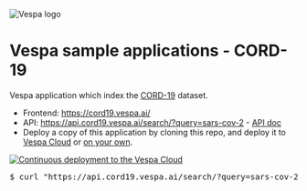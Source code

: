 <!-- Copyright Yahoo. Licensed under the terms of the Apache 2.0 license. See LICENSE in the project root. -->

![Vespa logo](https://vespa.ai/assets/vespa-logo-color.png)

# Vespa sample applications - CORD-19 

Vespa application which index the [CORD-19](https://pages.semanticscholar.org/coronavirus-research) dataset.

* Frontend: https://cord19.vespa.ai/
* API: https://api.cord19.vespa.ai/search/?query=sars-cov-2 -
  [API doc](https://github.com/vespa-engine/cord-19/blob/master/cord-19-queries.md)
* Deploy a copy of this application by cloning this repo, and deploy it to 
  [Vespa Cloud](https://cloud.vespa.ai/) or [on your own](experiment-yourself.md).

[![Continuous deployment to the Vespa Cloud](https://github.com/vespa-engine/sample-apps/workflows/Deploy%20the%20Vespa%20CORD-19%20search%20application%20to%20Vespa%20Cloud/badge.svg)](https://github.com/vespa-engine/sample-apps/actions?query=workflow%3A%22Deploy+the+Vespa+CORD-19+search+application+to+Vespa+Cloud%22)

<pre data-test="exec" data-test-assert-contains="spike-mediated">
$ curl "https://api.cord19.vespa.ai/search/?query=sars-cov-2"
</pre>
